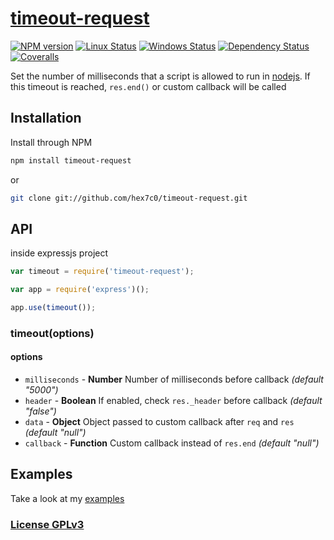 # [timeout-request](http://supergiovane.tk/#/timeout-request)

[![NPM version](https://img.shields.io/npm/v/timeout-request.svg)](https://www.npmjs.com/package/timeout-request)
[![Linux Status](https://img.shields.io/travis/hex7c0/timeout-request.svg?label=linux)](https://travis-ci.org/hex7c0/timeout-request)
[![Windows Status](https://img.shields.io/appveyor/ci/hex7c0/timeout-request.svg?label=windows)](https://ci.appveyor.com/project/hex7c0/timeout-request)
[![Dependency Status](https://img.shields.io/david/hex7c0/timeout-request.svg)](https://david-dm.org/hex7c0/timeout-request)
[![Coveralls](https://img.shields.io/coveralls/hex7c0/timeout-request.svg)](https://coveralls.io/r/hex7c0/timeout-request)

Set the number of milliseconds that a script is allowed to run in [nodejs](http://nodejs.org/).
If this timeout is reached, `res.end()` or custom callback will be called

## Installation

Install through NPM

```bash
npm install timeout-request
```
or
```bash
git clone git://github.com/hex7c0/timeout-request.git
```

## API

inside expressjs project
```js
var timeout = require('timeout-request');

var app = require('express')();

app.use(timeout());
```

### timeout(options)

#### options

 - `milliseconds` - **Number** Number of milliseconds before callback *(default "5000")*
 - `header` - **Boolean** If enabled, check `res._header` before callback *(default "false")*
 - `data` - **Object** Object passed to custom callback after `req` and `res` *(default "null")*
 - `callback` - **Function** Custom callback instead of `res.end` *(default "null")*

## Examples

Take a look at my [examples](examples)

### [License GPLv3](LICENSE)
